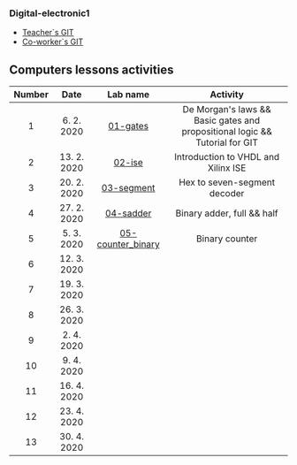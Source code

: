 ### Digital-electronic1

* [Teacher`s GIT](https://github.com/tomas-fryza/Digital-electronics-1)
* [Co-worker`s GIT](https://github.com/vymaztom/Digital-electronics-1)

## Computers lessons activities

| **Number** | **Date** | **Lab name** | **Activity** |
| :-: | :-: | :-: | :-: |
|1| 6. 2. 2020 |[01-gates](Labs/01-gates)| De Morgan's laws && Basic gates and propositional logic && Tutorial for GIT |
|2| 13. 2. 2020 |[02-ise](Labs/02-ise)| Introduction to VHDL and Xilinx ISE |
|3| 20. 2. 2020 |[03-segment](Labs/03-segment)| Hex to seven-segment decoder |
|4| 27. 2. 2020 | [04-sadder](Labs/04-adder)| Binary adder, full && half |
|5| 5. 3. 2020 | [05-counter_binary](Labs/05-counter_binary)| Binary counter |
|6| 12. 3. 2020 |  |
|7| 19. 3. 2020 |  |
|8| 26. 3. 2020 |  |
|9| 2. 4. 2020 |  |
|10| 9. 4. 2020 |  |
|11| 16. 4. 2020 |  |
|12| 23. 4. 2020 |  |
|13| 30. 4. 2020 |  |
